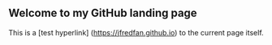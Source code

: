 ## Welcome to my GitHub landing page

This is a [test hyperlink] (https://jfredfan.github.io) to the current page itself.
